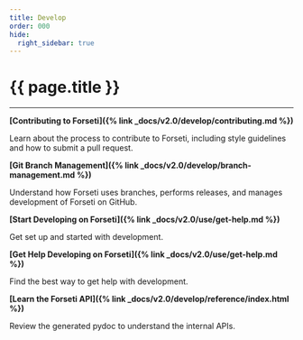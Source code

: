 ```yaml
---
title: Develop
order: 000
hide:
  right_sidebar: true
---
```


# {{ page.title }}

---

**[Contributing to Forseti]({% link _docs/v2.0/develop/contributing.md %})**

Learn about the process to contribute to Forseti, including style guidelines and how to submit
a pull request.

**[Git Branch Management]({% link _docs/v2.0/develop/branch-management.md %})**

Understand how Forseti uses branches, performs releases, and manages development of Forseti on
GitHub.

**[Start Developing on Forseti]({% link _docs/v2.0/use/get-help.md %})**

Get set up and started with development.

**[Get Help Developing on Forseti]({% link _docs/v2.0/use/get-help.md %})**

Find the best way to get help with development.

**[Learn the Forseti API]({% link _docs/v2.0/develop/reference/index.html %})**

Review the generated pydoc to understand the internal APIs.

